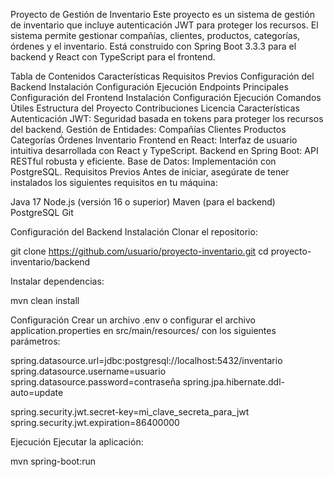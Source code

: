 Proyecto de Gestión de Inventario
Este proyecto es un sistema de gestión de inventario que incluye autenticación JWT para proteger los recursos. El sistema permite gestionar compañías, clientes, productos, categorías, órdenes y el inventario. Está construido con Spring Boot 3.3.3 para el backend y React con TypeScript para el frontend.

Tabla de Contenidos
Características
Requisitos Previos
Configuración del Backend
Instalación
Configuración
Ejecución
Endpoints Principales
Configuración del Frontend
Instalación
Configuración
Ejecución
Comandos Útiles
Estructura del Proyecto
Contribuciones
Licencia
Características
Autenticación JWT: Seguridad basada en tokens para proteger los recursos del backend.
Gestión de Entidades:
Compañías
Clientes
Productos
Categorías
Órdenes
Inventario
Frontend en React: Interfaz de usuario intuitiva desarrollada con React y TypeScript.
Backend en Spring Boot: API RESTful robusta y eficiente.
Base de Datos: Implementación con PostgreSQL.
Requisitos Previos
Antes de iniciar, asegúrate de tener instalados los siguientes requisitos en tu máquina:

Java 17
Node.js (versión 16 o superior)
Maven (para el backend)
PostgreSQL
Git

Configuración del Backend
Instalación
Clonar el repositorio:

git clone https://github.com/usuario/proyecto-inventario.git
cd proyecto-inventario/backend

Instalar dependencias:

mvn clean install

Configuración
Crear un archivo .env o configurar el archivo application.properties en src/main/resources/ con los siguientes parámetros:

spring.datasource.url=jdbc:postgresql://localhost:5432/inventario
spring.datasource.username=usuario
spring.datasource.password=contraseña
spring.jpa.hibernate.ddl-auto=update

spring.security.jwt.secret-key=mi_clave_secreta_para_jwt
spring.security.jwt.expiration=86400000

Ejecución
Ejecutar la aplicación:

mvn spring-boot:run



